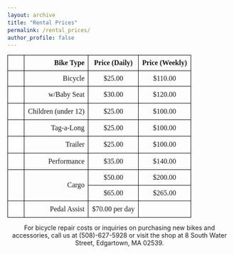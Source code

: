 ```yaml
---
layout: archive
title: "Rental Prices"
permalink: /rental_prices/
author_profile: false
---
```


<style>
  table {
    width: auto;
    font-size: 12pt;
    font-family: Georgia, serif;
    border-collapse: collapse;
    margin: 0 auto; /* Center the table */
  }
  th, td {
    padding: 8px;
    text-align: left;
    border: 1px solid black;
  }
  .price-column {
    text-align: center;
  }
  .type-column {
    text-align: right;
  }
  .image-column img {
    height: 20px; /* Adjust the height of the image */
    vertical-align: middle; /* Align the image vertically with the text */
  }
</style>

<table>
  <thead>
    <tr>
      <th></th>
      <th class="type-column">Bike Type</th>
      <th class="price-column">Price (Daily)</th>
      <th class="price-column">Price (Weekly)</th>
    </tr>
  </thead>
  <tbody>
    <tr>
      <td></td>
      <td class="type-column">Bicycle</td>
      <td class="price-column">&dollar;25.00</td>
      <td class="price-column">&dollar;110.00</td>
    </tr>
    <tr>
      <td class="image-column"><img src="./images/place_holder_white.png" alt=""></td>
      <td class="type-column">w/Baby Seat</td>
      <td class="price-column">&dollar;30.00</td>
      <td class="price-column">&dollar;120.00</td>
    </tr>
    <tr>
      <td class="image-column"><img src="./images/place_holder_white.png" alt=""></td>
      <td class="type-column">Children (under 12)</td>
      <td class="price-column">&dollar;25.00</td>
      <td class="price-column">&dollar;100.00</td>
    </tr>
    <tr>
      <td class="image-column"><img src="./images/place_holder_white.png" alt=""></td>
      <td class="type-column">Tag-a-Long</td>
      <td class="price-column">&dollar;25.00</td>
      <td class="price-column">&dollar;100.00</td>
    </tr>
    <tr>
      <td class="image-column"><img src="./images/place_holder_white.png" alt=""></td>
      <td class="type-column">Trailer</td>
      <td class="price-column">&dollar;25.00</td>
      <td class="price-column">&dollar;100.00</td>
    </tr>
    <tr>
      <td class="image-column"><img src="./images/place_holder_white.png" alt=""></td>
      <td class="type-column">Performance</td>
      <td class="price-column">&dollar;35.00</td>
      <td class="price-column">&dollar;140.00</td>
    </tr>
    <tr>
      <td rowspan="2" class="image-column"></td>
      <td rowspan="2" class="type-column">Cargo</td>
      <td class="price-column">&dollar;50.00</td>
      <td class="price-column">&dollar;200.00</td>
    </tr>
    <tr>
      <td class="price-column">&dollar;65.00</td>
      <td class="price-column">&dollar;265.00</td>
    </tr>
    <tr>
      <td class="image-column"><img src="./images/place_holder_white.png" alt=""></td>
      <td class="type-column">Pedal Assist</td>
      <td class="price-column">&dollar;70.00 per day</td>
      <td></td>
    </tr>
  </tbody>
</table>

<p align="center">For bicycle repair costs or inquiries on purchasing new bikes and accessories, call us at (508)-627-5928 or visit the shop at 8 South Water Street, Edgartown, MA 02539.</p>
